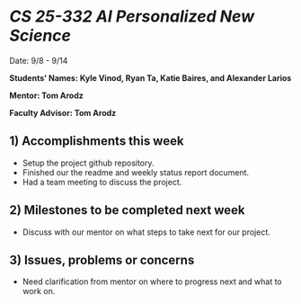 # *CS 25-332 AI Personalized New Science*

Date: 9/8 - 9/14

**Students' Names: Kyle Vinod, Ryan Ta, Katie Baires, and Alexander Larios**

**Mentor: Tom Arodz**

**Faculty Advisor: Tom Arodz**

## 1) Accomplishments this week ##
   - Setup the project github repository.
   - Finished our the readme and weekly status report document.
   - Had a team meeting to discuss the project.

## 2) Milestones to be completed next week ##
   - Discuss with our mentor on what steps to take next for our project.

## 3) Issues, problems or concerns ##
   - Need clarification from mentor on where to progress next and what to work on.
